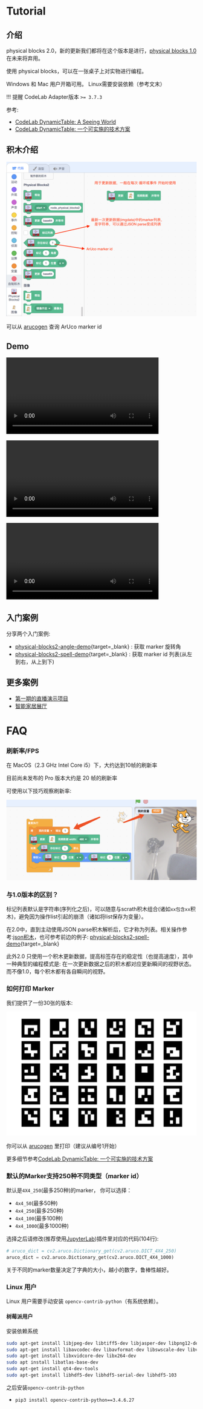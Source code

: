 # Tutorial

## 介绍
physical blocks 2.0，新的更新我们都将在这个版本是进行，[physical blocks 1.0](/extension_guide/physical_blocks/)在未来将弃用。

使用 physical blocks，可以在一张桌子上对实物进行编程。

Windows 和 Mac 用户开箱可用。 Linux需要安装依赖（参考文末）

!!! 提醒
    CodeLab Adapter版本 `>= 3.7.3`

参考:

-   [CodeLab DynamicTable: A Seeing World](https://www-old.codelab.club/blog/codelab-dynamictable-a-seeing-world/)
-   [CodeLab DynamicTable: 一个可实施的技术方案](https://www-old.codelab.club/blog/codelab-dynamictable-an-instance/)

## 积木介绍

![](/img/121f181ffb02f95cddf1501c47decd12.png)

可以从 [arucogen](https://chev.me/arucogen/) 查询 ArUco marker id

## Demo

<video width=80% src="/video/1589459621915320.mp4" controls="controls"></video>

<video width=80% src="/video/1589459630916864.mp4" controls="controls"></video>

<video width=80% src="/video/1590154622682774.mp4" controls="controls"></video>

## 入门案例

分享两个入门案例:

-   [physical-blocks2-angle-demo](https://scratch-beta.codelab.club/?sb3url=https://adapter.codelab.club/sb3/physical-blocks2-angle-demo.sb3){target=\_blank} : 获取 marker 旋转角
-   [physical-blocks2-spell-demo](https://scratch-beta.codelab.club/?sb3url=https://adapter.codelab.club/sb3/physical-blocks2-spell-demo.sb3){target=\_blank} : 获取 marker id 列表(从左到右，从上到下)

## 更多案例
*  [第一期的直播演示项目](https://www-old.codelab.club/blog/the-first-live-showcase-projects-code/)
*  [智能家居展厅](https://scratch-beta.codelab.club/?sb3url=https://adapter.codelab.club/sb3/Scratch-spelling-iot-show.sb3)

# FAQ

### 刷新率/FPS
在 MacOS（2.3 GHz Intel Core i5）下，大约达到10帧的刷新率

目前尚未发布的 Pro 版本大约是 20 帧的刷新率

可使用以下技巧观察刷新率:

![](/img/a438c5b97d7072c233101e1f06082caa.png)

### 与1.0版本的区别？
标记列表默认是字符串(序列化之后)，可以随意与scrath积木组合(诸如`xx包含xx`积木)，避免因为操作list引起的崩溃（诸如将list保存为变量）。

在2.0中，直到主动使用JSON parse积木解析后，它才称为列表。相关操作参考:[json积木](/extension_guide/json/)，也可参考前边的例子: [physical-blocks2-spell-demo](https://scratch-beta.codelab.club/?sb3url=https://adapter.codelab.club/sb3/physical-blocks2-spell-demo.sb3){target=\_blank}

此外2.0 只使用一个积木更新数据，提高标签存在的稳定性（也提高速度），其中一种典型的编程模式是: 在一次更新数据之后的积木都对应更新瞬间的视野状态。而不像1.0，每个积木都有各自瞬间的视野。

### 如何打印 Marker
我们提供了一份30张的版本:

![](/img/e6cc193e54fdda12ae3ada44c2299dfd.png)

你可以从 [arucogen](https://chev.me/arucogen/) 里打印（建议从编号1开始）

更多细节参考[CodeLab DynamicTable: 一个可实施的技术方案](https://www-old.codelab.club/blog/codelab-dynamictable-an-instance/)

### 默认的Marker支持250种不同类型（marker id）
默认是`4X4_250`(最多250种)的marker， 你可以选择：

*  `4x4_50`(最多50种)
*  `4x4_250`(最多250种)
*  `4x4_100`(最多100种)
*  `4x4_1000`(最多1000种)

选择之后请修改(推荐使用[JupyterLab](/extension_guide/jupyterlab/))插件里对应的代码(104行):

```python
# aruco_dict = cv2.aruco.Dictionary_get(cv2.aruco.DICT_4X4_250)
aruco_dict = cv2.aruco.Dictionary_get(cv2.aruco.DICT_4X4_1000)
```

关于不同的marker数量决定了字典的大小，越小的数字，鲁棒性越好。 

### Linux 用户

Linux 用户需要手动安装 `opencv-contrib-python`（有系统依赖）。

#### 树莓派用户

安装依赖系统

```bash
sudo apt-get install libjpeg-dev libtiff5-dev libjasper-dev libpng12-dev
sudo apt-get install libavcodec-dev libavformat-dev libswscale-dev libv4l-dev
sudo apt-get install libxvidcore-dev libx264-dev
sudo apt install libatlas-base-dev
sudo apt-get install qt4-dev-tools
sudo apt-get install libhdf5-dev libhdf5-serial-dev libhdf5-103
```

之后安装`opencv-contrib-python`

-   `pip3 install opencv-contrib-python==3.4.6.27`
